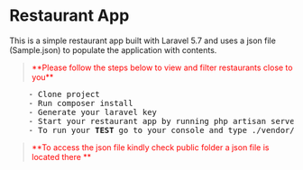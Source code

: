 # Restaurant App
This is a simple restaurant app built with Laravel 5.7 and uses a json file (Sample.json) to populate the application with contents.


<p>
  <blockquote style="color:red">
    **Please follow the steps below to view and filter restaurants close to you** 
  </blockquote>
</p>  
  
<div class="highlight">
<pre>
    - Clone project
    - Run composer install
    - Generate your laravel key
    - Start your restaurant app by running php artisan serve 
    - To run your <b>TEST</b> go to your console and type ./vendor/bin/phpunit
</pre>
</div>
<p>
  <blockquote style="color:red">
    **To access the json file kindly check public folder a json file is located there
  ** 
  </blockquote>
</p>  